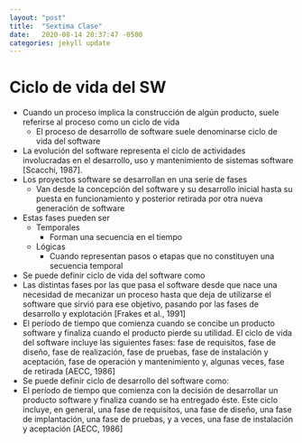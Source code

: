 ```yaml
---
layout: "post"
title:  "Sextima Clase"
date:   2020-08-14 20:37:47 -0500
categories: jekyll update
---
```


# Ciclo de vida del SW

* Cuando un proceso implica la construcción de algún producto, suele referirse al proceso como un ciclo de vida
	* El proceso de desarrollo de software suele denominarse ciclo de vida del software
* La evolución del software representa el ciclo de actividades involucradas en el desarrollo, uso y mantenimiento de sistemas software [Scacchi, 1987].
* Los proyectos software se desarrollan en una serie de fases
	* Van desde la concepción del software y su desarrollo inicial hasta su puesta en funcionamiento y posterior retirada por otra nueva generación de software
* Estas fases pueden ser
	* Temporales
		* Forman una secuencia en el tiempo
	* Lógicas
		* Cuando representan pasos o etapas que no constituyen una secuencia temporal
* Se puede definir ciclo de vida del software como
* Las distintas fases por las que pasa el software desde que nace una necesidad de mecanizar un proceso hasta que deja de utilizarse el software que sirvió para ese objetivo, pasando por las fases de desarrollo y explotación [Frakes et al., 1991]
* El período de tiempo que comienza cuando se concibe un producto software y finaliza cuando el producto pierde su utilidad. El ciclo de vida del software incluye las siguientes fases: fase de requisitos, fase de diseño, fase de realización, fase de pruebas, fase de instalación y aceptación, fase de operación y mantenimiento y, algunas veces, fase de retirada [AECC, 1986]
* Se puede definir ciclo de desarrollo del software como:
* El período de tiempo que comienza con la decisión de desarrollar un producto software y finaliza cuando se ha entregado éste. Este ciclo incluye, en general, una fase de requisitos, una fase de diseño, una fase de implantación, una fase de pruebas, y a veces, una fase de instalación y aceptación [AECC, 1986]

